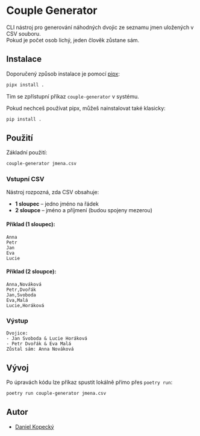 # Couple Generator

CLI nástroj pro generování náhodných dvojic ze seznamu jmen uložených v CSV souboru.  
Pokud je počet osob lichý, jeden člověk zůstane sám.

## Instalace

Doporučený způsob instalace je pomocí [pipx](https://pypa.github.io/pipx/):

```bash
pipx install .
````

Tím se zpřístupní příkaz `couple-generator` v systému.

Pokud nechceš používat pipx, můžeš nainstalovat také klasicky:

```bash
pip install .
```

## Použití

Základní použití:

```bash
couple-generator jmena.csv
```

### Vstupní CSV

Nástroj rozpozná, zda CSV obsahuje:

* **1 sloupec** – jedno jméno na řádek
* **2 sloupce** – jméno a příjmení (budou spojeny mezerou)

#### Příklad (1 sloupec):

```csv
Anna
Petr
Jan
Eva
Lucie
```

#### Příklad (2 sloupce):

```csv
Anna,Nováková
Petr,Dvořák
Jan,Svoboda
Eva,Malá
Lucie,Horáková
```

### Výstup

```
Dvojice:
- Jan Svoboda & Lucie Horáková
- Petr Dvořák & Eva Malá
Zůstal sám: Anna Nováková
```

## Vývoj

Po úpravách kódu lze příkaz spustit lokálně přímo přes `poetry run`:

```bash
poetry run couple-generator jmena.csv
```

## Autor

* [Daniel Kopecký](mailto:kopecky.d@gmail.com)


